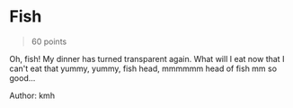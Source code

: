 # Fish

> 60 points  

Oh, fish! My dinner has turned transparent again. What will I eat now that I can't eat that yummy, yummy, fish head, mmmmmm head of fish mm so good...

Author: kmh